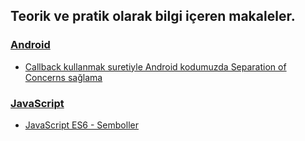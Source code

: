 ## Teorik ve pratik olarak bilgi içeren makaleler.

### [**Android**](android)
- [Callback kullanmak suretiyle Android kodumuzda Separation of Concerns sağlama](android/android-callback-ile-separation-of-concerns.md)

### [**JavaScript**](javascript)
- [JavaScript ES6 - Semboller](javascript/es6-semboller.md)
